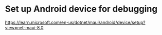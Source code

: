 # Set up Android device for debugging
https://learn.microsoft.com/en-us/dotnet/maui/android/device/setup?view=net-maui-8.0